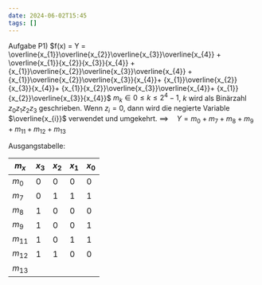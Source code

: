 ```yaml
---
date: 2024-06-02T15:45
tags: []
---
```

Aufgabe P1)
$f(x) = Y = \overline{x_{1}}\overline{x_{2}}\overline{x_{3}}\overline{x_{4}} + \overline{x_{1}}{x_{2}}{x_{3}}{x_{4}} + {x_{1}}\overline{x_{2}}\overline{x_{3}}\overline{x_{4}} + {x_{1}}\overline{x_{2}}\overline{x_{3}}{x_{4}}+ {x_{1}}\overline{x_{2}}{x_{3}}{x_{4}}+ {x_{1}}{x_{2}}\overline{x_{3}}\overline{x_{4}}+ {x_{1}}{x_{2}}\overline{x_{3}}{x_{4}}$
$m_{k} \in 0 \leq k \leq 2^4 - 1$, $k$ wird als Binärzahl $z_{0}z_{1}z_{2}z_{3}$ geschrieben. Wenn $z_i=0$, dann wird die negierte Variable $\overline{x_{i}}$ verwendet und umgekehrt. 
$\implies \quad Y = m_{0} + m_{7} + m_{8} + m_{9} + m_{11} + m_{12} + m_{13}$

Ausgangstabelle:

| $m_{x}$  | $x_3$ | $x_{2}$ | $x_{1}$ | $x_0$ |
| -------- | ----- | ------- | ------- | ----- |
| $m_0$    | 0     | 0       | 0       | 0     |
| $m_{7}$  | 0     | 1       | 1       | 1     |
| $m_{8}$  | 1     | 0       | 0       | 0     |
| $m_{9}$  | 1     | 0       | 0       | 1     |
| $m_{11}$ | 1     | 0       | 1       | 1     |
| $m_{12}$ | 1     | 1       | 0       | 0      |
| $m_{13}$ |       |         |         |       |
